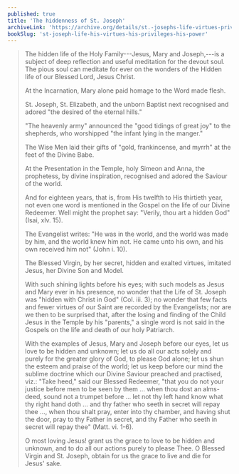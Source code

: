 ```yaml
---
published: true
title: 'The hiddenness of St. Joseph'
archiveLink: 'https://archive.org/details/st.-josephs-life-virtues-privileges-power/page/143?view=theater'
bookSlug: 'st-joseph-life-his-virtues-his-privileges-his-power'
---
```


> The hidden life of the Holy Family---Jesus, Mary and Joseph,---is a subject of deep reflection and useful meditation for the devout soul. The pious soul can meditate for ever on the wonders of the Hidden life of our Blessed Lord, Jesus Christ.
>
> At the Incarnation, Mary alone paid homage to the Word made flesh.
>
> St. Joseph, St. Elizabeth, and the unborn Baptist next recognised and adored "the desired of the eternal hills."
>
> "The heavenly army" announced the "good tidings of great joy" to the shepherds, who worshipped "the infant lying in the manger."
>
> The Wise Men laid their gifts of "gold, frankincense, and myrrh" at the feet of the Divine Babe.
>
> At the Presentation in the Temple, holy Simeon and Anna, the prophetess, by divine inspiration, recognised and adored the Saviour of the world.
>
> And for eighteen years, that is, from His twelfth to His thirtieth year, not even one word is mentioned in the Gospel on the life of our Divine Redeemer. Well might the prophet say: "Verily, thou art a hidden God" (Isai, xlv. 15).
>
> The Evangelist writes: "He was in the world, and the world was made by him, and the world knew him not. He came unto his own, and his own received him not" (John i. 10).
>
> The Blessed Virgin, by her secret, hidden and exalted virtues, imitated Jesus, her Divine Son and Model.
>
> With such shining lights before his eyes; with such models as Jesus and Mary ever in his presence, no wonder that the Life of St. Joseph was "hidden with Christ in God" (Col. iii. 3); no wonder that few facts and fewer virtues of our Saint are recorded by the Evangelists; nor are we then to be surprised that, after the losing and finding of the Child Jesus in the Temple by his "parents," a single word is not said in the Gospels on the life and death of our holy Patriarch.
>
> With the examples of Jesus, Mary and Joseph before our eyes, let us love to be hidden and unknown; let us do all our acts solely and purely for the greater glory of God, to please God alone; let us shun the esteem and praise of the world; let us keep before our mind the sublime doctrine which our Divine Saviour preached and practised, viz.: "Take heed," said our Blessed Redeemer, "that you do not your justice before men to be seen by them … when thou dost an alms-deed, sound not a trumpet before … let not thy left hand know what thy right hand doth … and thy father who seeth in secret will repay thee …, when thou shalt pray, enter into thy chamber, and having shut the door, pray to thy Father in secret, and thy Father who seeth in secret will repay thee" (Matt. vi. 1-6).
>
> O most loving Jesus! grant us the grace to love to be hidden and unknown, and to do all our actions purely to please Thee. O Blessed Virgin and St. Joseph, obtain for us the grace to live and die for Jesus' sake.
